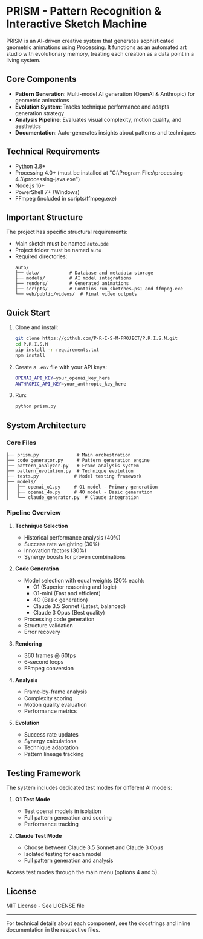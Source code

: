 # PRISM - Pattern Recognition & Interactive Sketch Machine

PRISM is an AI-driven creative system that generates sophisticated geometric animations using Processing. It functions as an automated art studio with evolutionary memory, treating each creation as a data point in a living system.

## Core Components

- **Pattern Generation**: Multi-model AI generation (OpenAI & Anthropic) for geometric animations
- **Evolution System**: Tracks technique performance and adapts generation strategy
- **Analysis Pipeline**: Evaluates visual complexity, motion quality, and aesthetics
- **Documentation**: Auto-generates insights about patterns and techniques

## Technical Requirements

- Python 3.8+
- Processing 4.0+ (must be installed at "C:\Program Files\processing-4.3\processing-java.exe")
- Node.js 16+
- PowerShell 7+ (Windows)
- FFmpeg (included in scripts/ffmpeg.exe)

## Important Structure

The project has specific structural requirements:
- Main sketch must be named `auto.pde`
- Project folder must be named `auto`
- Required directories:
  ```
  auto/
  ├── data/           # Database and metadata storage
  ├── models/         # AI model integrations
  ├── renders/        # Generated animations
  ├── scripts/        # Contains run_sketches.ps1 and ffmpeg.exe
  └── web/public/videos/  # Final video outputs
  ```

## Quick Start

1. Clone and install:
   ```bash
   git clone https://github.com/P-R-I-S-M-PROJECT/P.R.I.S.M.git
   cd P.R.I.S.M
   pip install -r requirements.txt
   npm install
   ```

2. Create a `.env` file with your API keys:
   ```bash
   OPENAI_API_KEY=your_openai_key_here
   ANTHROPIC_API_KEY=your_anthropic_key_here
   ```

3. Run:
   ```bash
   python prism.py
   ```

## System Architecture

### Core Files
```
├── prism.py              # Main orchestration
├── code_generator.py     # Pattern generation engine
├── pattern_analyzer.py   # Frame analysis system
├── pattern_evolution.py  # Technique evolution
├── tests.py             # Model testing framework
├── models/              
│   ├── openai_o1.py     # O1 model - Primary generation
│   ├── openai_4o.py     # 4O model - Basic generation
│   └── claude_generator.py  # Claude integration
```

### Pipeline Overview

1. **Technique Selection**
   - Historical performance analysis (40%)
   - Success rate weighting (30%)
   - Innovation factors (30%)
   - Synergy boosts for proven combinations

2. **Code Generation**
   - Model selection with equal weights (20% each):
     - O1 (Superior reasoning and logic)
     - O1-mini (Fast and efficient)
     - 4O (Basic generation)
     - Claude 3.5 Sonnet (Latest, balanced)
     - Claude 3 Opus (Best quality)
   - Processing code generation
   - Structure validation
   - Error recovery

3. **Rendering**
   - 360 frames @ 60fps
   - 6-second loops
   - FFmpeg conversion

4. **Analysis**
   - Frame-by-frame analysis
   - Complexity scoring
   - Motion quality evaluation
   - Performance metrics

5. **Evolution**
   - Success rate updates
   - Synergy calculations
   - Technique adaptation
   - Pattern lineage tracking

## Testing Framework

The system includes dedicated test modes for different AI models:

1. **O1 Test Mode**
   - Test openai models in isolation
   - Full pattern generation and scoring
   - Performance tracking

2. **Claude Test Mode**
   - Choose between Claude 3.5 Sonnet and Claude 3 Opus
   - Isolated testing for each model
   - Full pattern generation and analysis

Access test modes through the main menu (options 4 and 5).

## License

MIT License - See LICENSE file

---

For technical details about each component, see the docstrings and inline documentation in the respective files. 